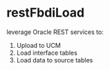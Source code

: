 # restFbdiLoad
leverage Oracle REST services to:
1. Upload to UCM
2. Load interface tables
3. Load data to source tables
